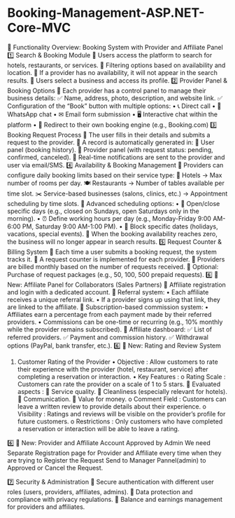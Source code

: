 # Booking-Management-ASP.NET-Core-MVC


📌 Functionality Overview: Booking System with Provider and Affiliate Panel
1️⃣ Search & Booking Module
🔹 Users access the platform to search for hotels, restaurants, or services.
🔹 Filtering options based on availability and location.
🔹 If a provider has no availability, it will not appear in the search results.
🔹 Users select a business and access its profile.
2️⃣ Provider Panel & Booking Options
🔹 Each provider has a control panel to manage their business details:
✅ Name, address, photo, description, and website link.
✅ Configuration of the “Book” button with multiple options:
•	📞 Direct call
•	💬 WhatsApp chat
•	✉ Email form submission
•	🖥 Interactive chat within the platform
•	🔗 Redirect to their own booking engine (e.g., Booking.com)
3️⃣ Booking Request Process
🔹 The user fills in their details and submits a request to the provider.
🔹 A record is automatically generated in:
📌 User panel (booking history).
📌 Provider panel (with request status: pending, confirmed, canceled).
🔹 Real-time notifications are sent to the provider and user via email/SMS.
4️⃣ Availability & Booking Management
🔹 Providers can configure daily booking limits based on their service type:
🏨 Hotels → Max number of rooms per day.
🍽 Restaurants → Number of tables available per time slot.
✂ Service-based businesses (salons, clinics, etc.) → Appointment scheduling by time slots.
🔹 Advanced scheduling options:
•	📆 Open/close specific days (e.g., closed on Sundays, open Saturdays only in the morning).
•	⏰ Define working hours per day (e.g., Monday-Friday 9:00 AM-6:00 PM, Saturday 9:00 AM-1:00 PM).
•	🚫 Block specific dates (holidays, vacations, special events).
🔹 When the booking availability reaches zero, the business will no longer appear in search results.
5️⃣ Request Counter & Billing System
🔹 Each time a user submits a booking request, the system tracks it.
🔹 A request counter is implemented for each provider.
🔹 Providers are billed monthly based on the number of requests received.
🔹 Optional: Purchase of request packages (e.g., 50, 100, 500 prepaid requests).
6️⃣ 📢 New: Affiliate Panel for Collaborators (Sales Partners)
🔹 Affiliate registration and login with a dedicated account.
🔹 Referral system:
•	Each affiliate receives a unique referral link.
•	If a provider signs up using that link, they are linked to the affiliate.
🔹 Subscription-based commission system:
•	Affiliates earn a percentage from each payment made by their referred providers.
•	Commissions can be one-time or recurring (e.g., 10% monthly while the provider remains subscribed).
🔹 Affiliate dashboard:
✅ List of referred providers.
✅ Payment and commission history.
✅ Withdrawal options (PayPal, bank transfer, etc.).
6️⃣ 📢 New:  Rating and Review System 
1. Customer Rating of the Provider 
•	Objective : Allow customers to rate their experience with the provider (hotel, restaurant, service) after completing a reservation or interaction. 
•	Key Features : 
o	Rating Scale : Customers can rate the provider on a scale of 1 to 5 stars.
	Evaluated aspects :
	Service quality.
	Cleanliness (especially relevant for hotels).
	Communication.
	Value for money.
o	Comment Field : Customers can leave a written review to provide details about their experience.
o	Visibility : Ratings and reviews will be visible on the provider’s profile for future customers.
o	Restrictions : Only customers who have completed a reservation or interaction will be able to leave a rating.

6️⃣ 📢 New:  Provider and Affiliate Account Approved by Admin
We need Separate Registration page for Provider and Affiliate every time when they are trying to Register the Request Send to Manager Pannel(admin) to Approved or Cancel the Request.

7️⃣ Security & Administration
🔹 Secure authentication with different user roles (users, providers, affiliates, admins).
🔹 Data protection and compliance with privacy regulations.
🔹 Balance and earnings management for providers and affiliates.


